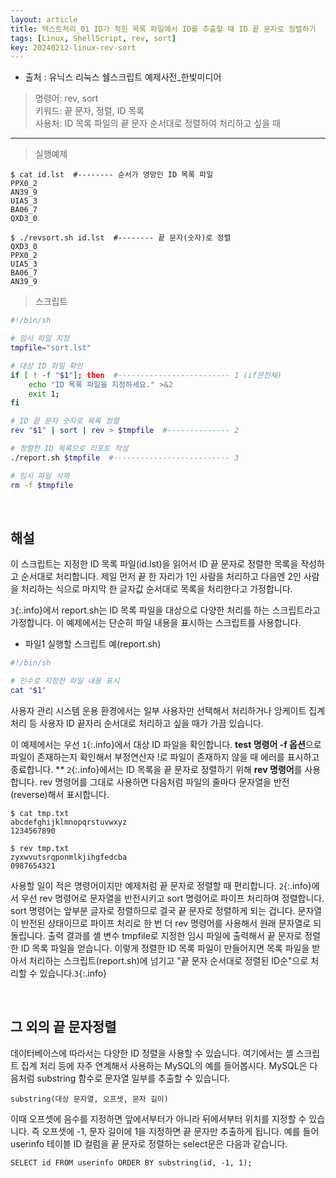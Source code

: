 ```yaml
---
layout: article
title: 텍스트처리_01 ID가 적힌 목록 파일에서 ID를 추출할 때 ID 끝 문자로 정렬하기
tags: [Linux, ShellScript, rev, sort]
key: 20240212-linux-rev-sort
---
```


- 출처 : 유닉스 리눅스 쉘스크립트 예제사전_한빛미디어

> 명령어: rev, sort  
> 키워드: 끝 문자, 정렬, ID 목록  
> 사용처: ID 목록 파일의 끝 문자 순서대로 정렬하여 처리하고 싶을 때

--- 

> 실행예제

```
$ cat id.lst  #-------- 순서가 엉망인 ID 목록 파일
PPX0_2
AN39_9
UIA5_3
BA06_7
QXD3_0

$ ./revsort.sh id.lst  #-------- 끝 문자(숫자)로 정렬
QXD3_0
PPX0_2
UIA5_3
BA06_7
AN39_9
```

> 스크립트

```bash
#!/bin/sh

# 임시 파일 지정
tmpfile="sort.lst"

# 대상 ID 파일 확인
if [ ! -f "$1"]; then  #------------------------- 1 (if문전체)
    echo "ID 목록 파일을 지정하세요." >&2
    exit 1;
fi

# ID 끝 문자 숫자로 목록 정렬
rev "$1" | sort | rev > $tmpfile  #-------------- 2

# 정렬한 ID 목록으로 리포트 작성
./report.sh $tmpfile  #-------------------------- 3

# 임시 파일 삭제
rm -f $tmpfile
```

&nbsp;
&nbsp;
                                                
## **해설**

이 스크립트는 지정한 ID 목록 파일(id.lst)을 읽어서 ID 끝 문자로 정렬한 목록을 작성하고 순서대로 처리합니다. 제일 먼저 끝 한 자리가 1인 사람을 처리하고 다음엔 2인 사람을 처리하는 식으로 마지막 한 글자값 순서대로 목록을 처리한다고 가정합니다.

`3`{:.info}에서 report.sh는 ID 목록 파일을 대상으로 다양한 처리를 하는 스크립트라고 가정합니다. 이 예제에서는 단순히 파일 내용을 표시하는 스크립트를 사용합니다.

- 파일1 실행할 스크립트 예(report.sh)

```bash
#!/bin/sh

# 인수로 지정한 파일 내용 표시
cat "$1"
```

사용자 관리 시스템 운용 환경에서는 일부 사용자만 선택해서 처리하거나 앙케이트 집계 처리 등 사용자 ID 끝자리 순서대로 처리하고 싶을 때가 가끔 있습니다.

이 예제에서는 우선 `1`{:.info}에서 대상 ID 파일을 확인합니다. **test 명령어 -f 옵션**으로 파일이 존재하는지 확인해서 부정연산자 !로 파일이 존재하지 않을 때 에러를 표시하고 종료합니다.
**
`2`{:.info}에서는 ID 목록을 끝 문자로 정렬하기 위해 **rev 명령어**를 사용합니다. rev 명령어를 그대로 사용하면 다음처럼 파일의 줄마다 문자열을 반전(reverse)해서 표시합니다.

```
$ cat tmp.txt
abcdefghijklmnopqrstuvwxyz
1234567890

$ rev tmp.txt
zyxwvutsrqponmlkjihgfedcba
0987654321
```

사용할 일이 적은 명령어이지만 예제처럼 끝 문자로 정렬할 때 편리합니다. `2`{:.info}에서 우선 rev 명령어로 문자열을 반전시키고 sort 명령어로 파이프 처리하여 정렬합니다. sort 명령어는 앞부분 글자로 정렬하므로 결국 끝 문자로 정렬하게 되는 겁니다. 문자열이 반전된 상태이므로 파이프 처리로 한 번 더 rev 명령어를 사용해서 원래 문자열로 되돌립니다. 출력 결과를 셸 변수 tmpfile로 지정한 임시 파일에 출력해서 끝 문자로 정렬한 ID 목록 파일을 얻습니다. 이렇게 정렬한 ID 목록 파일이 만들어지면 목록 파일을 받아서 처리하는 스크립트(report.sh)에 넘기고 "끝 문자 순서대로 정렬된 ID순"으로 처리할 수 있습니다.`3`{:.info}


&nbsp;
&nbsp;

## **그 외의 끝 문자정렬**

데이터베이스에 따라서는 다양한 ID 정렬을 사용할 수 있습니다. 여기에서는 셸 스크립트 집계 처리 등에 자주 연계해서 사용하는 MySQL의 예를 들어봅시다. MySQL은 다음처럼 substring 함수로 문자열 일부를 추출할 수 있습니다.

```
substring(대상 문자열, 오프셋, 문자 길이)
```

이때 오프셋에 음수를 지정하면 앞에서부터가 아니라 뒤에서부터 위치를 지정할 수 있습니다. 즉 오프셋에 -1, 문자 길이에 1을 지정하면 끝 문자만 추출하게 됩니다. 예를 들어 userinfo 테이블 ID 컬럼을 끝 문자로 정렬하는 select문은 다음과 같습니다.

```
SELECT id FROM userinfo ORDER BY substring(id, -1, 1);
```